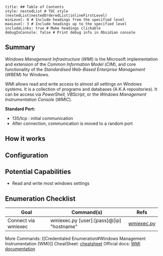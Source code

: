 ```table-of-contents
title: ## Table of Contents
style: nestedList # TOC style (nestedList|nestedOrderedList|inlineFirstLevel)
minLevel: 0 # Include headings from the specified level
maxLevel: 3 # Include headings up to the specified level
includeLinks: true # Make headings clickable
debugInConsole: false # Print debug info in Obsidian console
```

## Summary
*Windows Management Infrastructure* (*WMI*) is the Microsoft implementation and extension of the *Common Information Model* (*CIM*), and core functionality of the *Standardised Web-Based Enterprise Management* (*WBEM*) for Windows.

WMI allows read and write access to almost all settings on Windows systems. It is a collection of programs and databases (A.K.A repositories). It can be access via *PowerShell*, *VBScript*, or the *Windows Management Instrumentation Console* (*WMIC*).

**Standard Port:** 
- 135/tcp : initial communication
- After connection, communication is moved to a random port

## How it works


## Configuration


## Potential Capabilities
- Read and write most windows settings

## Enumeration Checklist

| Goal                | Command(s)                               | Refs                                                                                     |
| ------------------- | ---------------------------------------- | ---------------------------------------------------------------------------------------- |
| Connect via wmiexec | wmiexec.py [user]:[pass]@[ip] "hostname" | [wmiexec.py](https://github.com/SecureAuthCorp/impacket/blob/master/examples/wmiexec.py) |
More Commands: [[Credentialed Enumeration#Windows Management Instrumentation (WMI)]]
CheatSheet: [cheatsheet](https://gist.github.com/xorrior/67ee741af08cb1fc86511047550cdaf4)
Official docs: [WMI documentation](https://docs.microsoft.com/en-us/windows/win32/wmisdk/using-wmi)
